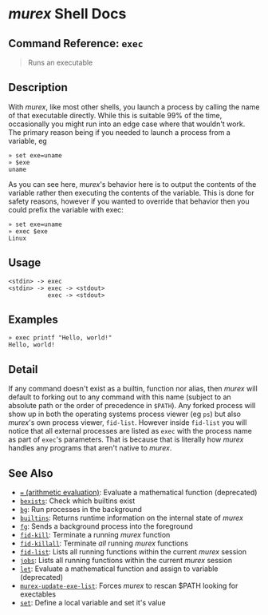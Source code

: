 # _murex_ Shell Docs

## Command Reference: `exec`

> Runs an executable

## Description

With _murex_, like most other shells, you launch a process by calling the
name of that executable directly. While this is suitable 99% of the time,
occasionally you might run into an edge case where that wouldn't work. The
primary reason being if you needed to launch a process from a variable, eg

    » set exe=uname
    » $exe
    uname
    
As you can see here, _murex_'s behavior here is to output the contents of
the variable rather then executing the contents of the variable. This is
done for safety reasons, however if you wanted to override that behavior
then you could prefix the variable with exec:

    » set exe=uname
    » exec $exe
    Linux

## Usage

    <stdin> -> exec
    <stdin> -> exec -> <stdout>
               exec -> <stdout>

## Examples

    » exec printf "Hello, world!"
    Hello, world!

## Detail

If any command doesn't exist as a builtin, function nor alias, then _murex_
will default to forking out to any command with this name (subject to an
absolute path or the order of precedence in `$PATH`). Any forked process will
show up in both the operating systems process viewer (eg `ps`) but also
_murex_'s own process viewer, `fid-list`. However inside `fid-list` you will
notice that all external processes are listed as `exec` with the process name
as part of `exec`'s parameters. That is because that is literally how _murex_
handles any programs that aren't native to _murex_.

## See Also

* [`=` (arithmetic evaluation)](../commands/equ.md):
  Evaluate a mathematical function (deprecated)
* [`bexists`](../commands/bexists.md):
  Check which builtins exist
* [`bg`](../commands/bg.md):
  Run processes in the background
* [`builtins`](../commands/runtime.md):
  Returns runtime information on the internal state of _murex_
* [`fg`](../commands/fg.md):
  Sends a background process into the foreground
* [`fid-kill`](../commands/fid-kill.md):
  Terminate a running _murex_ function
* [`fid-killall`](../commands/fid-killall.md):
  Terminate _all_ running _murex_ functions
* [`fid-list`](../commands/fid-list.md):
  Lists all running functions within the current _murex_ session
* [`jobs`](../commands/fid-list.md):
  Lists all running functions within the current _murex_ session
* [`let`](../commands/let.md):
  Evaluate a mathematical function and assign to variable (deprecated)
* [`murex-update-exe-list`](../commands/murex-update-exe-list.md):
  Forces _murex_ to rescan $PATH looking for exectables
* [`set`](../commands/set.md):
  Define a local variable and set it's value